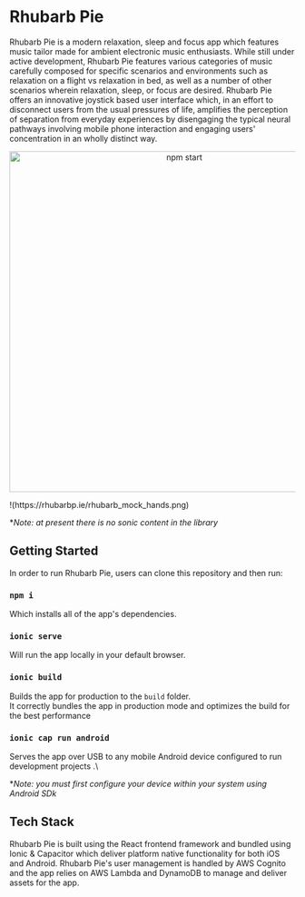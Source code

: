 # Rhubarb Pie

Rhubarb Pie is a modern relaxation, sleep and focus app which features music tailor made for ambient electronic music enthusiasts. While still under active development, Rhubarb Pie features various categories of music carefully composed for specific scenarios and environments such as relaxation on a flight vs relaxation in bed, as well as a number of other scenarios wherein relaxation, sleep, or focus are desired. Rhubarb Pie offers an innovative joystick based user interface which, in an effort to disconnect users from the usual pressures of life, amplifies the perception of separation from everyday experiences by disengaging the typical neural pathways involving mobile phone interaction and engaging users' concentration in an wholly distinct way.

<p align='center'>
<img src='https://cdn.jsdelivr.net/gh/facebook/create-react-app@27b42ac7efa018f2541153ab30d63180f5fa39e0/screencast.svg' width='600' alt='npm start'>
</p>
!(https://rhubarbp.ie/rhubarb_mock_hands.png)

**Note: at present there is no sonic content in the library*

## Getting Started

In order to run Rhubarb Pie, users can clone this repository and then run:

### `npm i`

Which installs all of the app's dependencies.

### `ionic serve`

Will run the app locally in your default browser.

### `ionic build`

Builds the app for production to the `build` folder.\
It correctly bundles the app in production mode and optimizes the build for the best performance

### `ionic cap run android`

Serves the app over USB to any mobile Android device configured to run development projects .\

**Note: you must first configure your device within your system using Android SDk*

## Tech Stack

Rhubarb Pie is built using the React frontend framework and bundled using Ionic & Capacitor which deliver platform native functionality for both iOS and Android. Rhubarb Pie's user management is handled by AWS Cognito and the app relies on AWS Lambda and DynamoDB to manage and deliver assets for the app.

